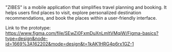 
"ZIBES" is a mobile application that simplifies travel planning and booking. It helps users find places to visit, explore personalized destination recommendations, and book the places within a user-friendly interface.

Link to the prototype:
https://www.figma.com/file/SEwZi0FxmDuXnLmltVMqiW/Figma-basics?type=design&node-id=1669%3A162202&mode=design&t=1kAK1HRG4p6rx1GZ-1



